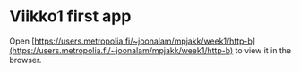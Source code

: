 # Viikko1 first app

Open [https://users.metropolia.fi/~joonalam/mpjakk/week1/http-b](https://users.metropolia.fi/~joonalam/mpjakk/week1/http-b) to view it in the browser.
